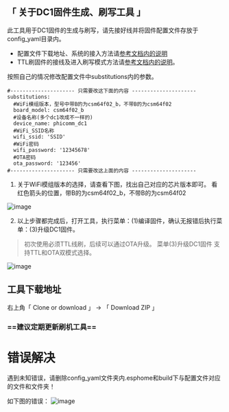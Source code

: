 ## 「 关于DC1固件生成、刷写工具 」

此工具用于DC1固件的生成与刷写，请先接好线并将固件配置文件存放于config_yaml目录内。

- 配置文件下载地址、系统的接入方法请[参考文档内的说明](https://github.com/Samuel-0-0/phicomm_dc1-esphome)
- TTL刷固件的接线及进入刷写模式方法请[参考文档内的说明](https://github.com/Samuel-0-0/phicomm_dc1-esphome/blob/master/cookbook/README.md)。

按照自己的情况修改配置文件中substitutions内的参数。

```
#--------------------- 只需要改这下面的内容 ---------------------
substitutions:
  #WiFi模组版本，型号中带B的为csm64f02_b，不带B的为csm64f02
  board_model: csm64f02_b
  #设备名称(多个dc1改成不一样的)
  device_name: phicomm_dc1
  #WiFi_SSID名称
  wifi_ssid: 'SSID'
  #WiFi密码
  wifi_password: '12345678'
  #OTA密码
  ota_password: '123456'
#--------------------- 只需要改这上面的内容 ---------------------
```
1. 关于WiFi模组版本的选择，请查看下图，找出自己对应的芯片版本即可。
看红色箭头的位置，带B的为csm64f02_b，不带B的为csm64f02

![image](https://github.com/Samuel-0-0/esphome-tools-dc1/blob/master/%E6%A8%A1%E7%BB%84%E5%9E%8B%E5%8F%B7%E9%80%89%E6%8B%A9.jpg?raw=true)

2. 以上步骤都完成后，打开工具，执行菜单：(1)编译固件，确认无报错后执行菜单：(3)升级DC1固件。

> 初次使用必须TTL线刷，后续可以通过OTA升级。
> 菜单(3)升级DC1固件 支持TTL和OTA双模式选择。

![image](https://github.com/Samuel-0-0/esphome-tools-dc1/blob/master/%E5%B7%A5%E5%85%B7%E7%95%8C%E9%9D%A2%E6%88%AA%E5%9B%BE.jpg?raw=true)


## 工具下载地址

右上角「 Clone or download 」  →  「 Download  ZIP 」
### ==建议定期更新刷机工具==

# 错误解决
遇到未知错误，请删除config_yaml文件夹内.esphome和build下与配置文件对应的文件和文件夹！

如下图的错误：
![image](https://github.com/Samuel-0-0/esphome-tools-dc1/blob/master/%E7%BC%96%E8%AF%91%E9%94%99%E8%AF%AF%E8%AF%B4%E6%98%8E.png?raw=true)